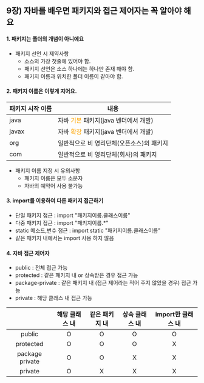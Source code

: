 ## 9장) 자바를 배우면 패키지와 접근 제어자는 꼭 알아야 해요

#### 1. 패키지는 폴더의 개념이 아니에요
 - 패키지 선언 시 제약사항
   - 소스의 가장 첫줄에 있어야 함.
   - 패키지 선언은 소스 하나에는 하나만 존재 해야 함.
   - 패키지 이름과 위치한 폴더 이름이 같아야 함.
   
#### 2. 패키지 이름은 이렇게 지어요.
<table>
    <thead>
        <th>패키지 시작 이름</th>
        <th>내용</th>
    </thead>
    <tbody>
        <tr>
            <td>java</td>
            <td>자바 <span style="color:orange;">기본</span> 패키지(java 벤더에서 개발)</td>
        </tr>
        <tr>
            <td>javax</td>
            <td>자바 <span style="color:orange;">확장</span> 패키지(java 벤더에서 개발)</td>
        </tr>
        <tr>
            <td>org</td>
            <td>일반적으로 비 영리단체(오픈소스)의 패키지</td>
        </tr>
        <tr>
            <td>com</td>
            <td>일반적으로 비 영리단체(회사)의 패키지</td>
        </tr>
    </tbody>
</table>

 - 패키지 이름 지정 시 유의사항 
   - 패키지 이름은 모두 소문자
   - 자바의 예약어 사용 불가능
 
#### 3. import를 이용하여 다른 패키지 접근하기
 - 단일 패키지 접근 : import "패키지이름.클래스이름"
 - 다중 패키지 접근 : import "패키지이름.*"
 - static 메소드,변수 접근 : import static "패키지이름.클래스이름"
 - 같은 패키지 내에서는 import 사용 하지 않음

#### 4. 자바 접근 제어자
 - public : 전체 접근 가능
 - protected : 같은 패키지 내 or 상속받은 경우 접근 가능
 - package-private : 같은 패키지 내 (접근 제어라는 적어 주지 않았을 경우) 접근 가능
 - private : 해당 클래스 내 접근 가능
 
<table>
    <thead>
        <th></th>
        <th>해당 클래스 내</th>
        <th>같은 패키지 내</th>
        <th>상속 클래스 내</th>
        <th>import한 클래스 내</th>
    </thead>
    <tbody>
        <tr style="text-align:center;">
            <td>public</td>
            <td>O</td>
            <td>O</td>
            <td>O</td>
            <td>O</td>
        </tr>
        <tr style="text-align:center;">
            <td>protected</td>
            <td>O</td>
            <td>O</td>
            <td>O</td>
            <td>X</td>
        </tr>
        <tr style="text-align:center;">
            <td>package private</td>
            <td>O</td>
            <td>O</td>
            <td>X</td>
            <td>X</td>
        </tr>
        <tr style="text-align:center;">
            <td>private</td>
            <td>O</td>
            <td>X</td>
            <td>X</td>
            <td>X</td>
        </tr>
    </tbody>
</table>
